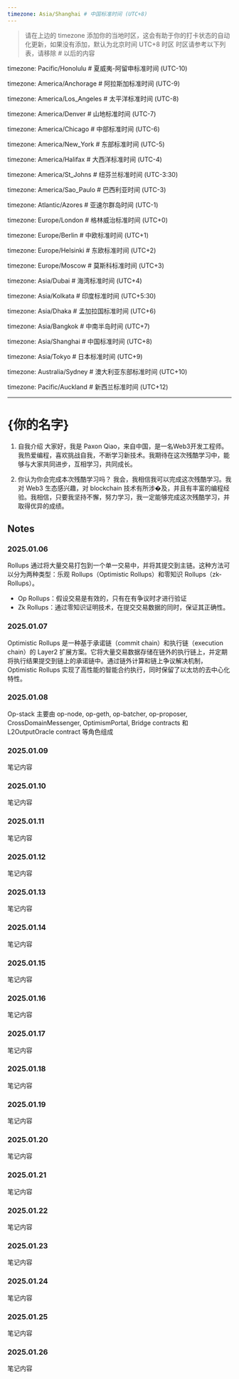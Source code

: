 ```yaml
---
timezone: Asia/Shanghai # 中国标准时间 (UTC+8)
---
```


> 请在上边的 timezone 添加你的当地时区，这会有助于你的打卡状态的自动化更新，如果没有添加，默认为北京时间 UTC+8 时区
> 时区请参考以下列表，请移除 # 以后的内容

timezone: Pacific/Honolulu # 夏威夷-阿留申标准时间 (UTC-10)

timezone: America/Anchorage # 阿拉斯加标准时间 (UTC-9)

timezone: America/Los_Angeles # 太平洋标准时间 (UTC-8)

timezone: America/Denver # 山地标准时间 (UTC-7)

timezone: America/Chicago # 中部标准时间 (UTC-6)

timezone: America/New_York # 东部标准时间 (UTC-5)

timezone: America/Halifax # 大西洋标准时间 (UTC-4)

timezone: America/St_Johns # 纽芬兰标准时间 (UTC-3:30)

timezone: America/Sao_Paulo # 巴西利亚时间 (UTC-3)

timezone: Atlantic/Azores # 亚速尔群岛时间 (UTC-1)

timezone: Europe/London # 格林威治标准时间 (UTC+0)

timezone: Europe/Berlin # 中欧标准时间 (UTC+1)

timezone: Europe/Helsinki # 东欧标准时间 (UTC+2)

timezone: Europe/Moscow # 莫斯科标准时间 (UTC+3)

timezone: Asia/Dubai # 海湾标准时间 (UTC+4)

timezone: Asia/Kolkata # 印度标准时间 (UTC+5:30)

timezone: Asia/Dhaka # 孟加拉国标准时间 (UTC+6)

timezone: Asia/Bangkok # 中南半岛时间 (UTC+7)

timezone: Asia/Shanghai # 中国标准时间 (UTC+8)

timezone: Asia/Tokyo # 日本标准时间 (UTC+9)

timezone: Australia/Sydney # 澳大利亚东部标准时间 (UTC+10)

timezone: Pacific/Auckland # 新西兰标准时间 (UTC+12)

---

# {你的名字}

1. 自我介绍
大家好，我是 Paxon Qiao，来自中国，是一名Web3开发工程师。我热爱编程，喜欢挑战自我，不断学习新技术。我期待在这次残酷学习中，能够与大家共同进步，互相学习，共同成长。

2. 你认为你会完成本次残酷学习吗？
我会，我相信我可以完成这次残酷学习。我对 Web3 生态感兴趣，对 blockchain 技术有所涉�及，并且有丰富的编程经验。我相信，只要我坚持不懈，努力学习，我一定能够完成这次残酷学习，并取得优异的成绩。

## Notes

<!-- Content_START -->

### 2025.01.06

Rollups 通过将大量交易打包到一个单一交易中，并将其提交到主链。这种方法可以分为两种类型：乐观 Rollups（Optimistic Rollups）和零知识 Rollups（zk-Rollups）。

- Op Rollups：假设交易是有效的，只有在有争议时才进行验证
- Zk Rollups：通过零知识证明技术，在提交交易数据的同时，保证其正确性。

### 2025.01.07

Optimistic Rollups 是一种基于承诺链（commit chain）和执行链（execution chain）的 Layer2 扩展方案。它将大量交易数据存储在链外的执行链上，并定期将执行结果提交到链上的承诺链中。通过链外计算和链上争议解决机制，Optimistic Rollups 实现了高性能的智能合约执行，同时保留了以太坊的去中心化特性。

### 2025.01.08

Op-stack 主要由 op-node, op-geth, op-batcher, op-proposer, CrossDomainMessenger, OptimismPortal, Bridge contracts 和 L2OutputOracle contract 等角色组成

### 2025.01.09

笔记内容

### 2025.01.10

笔记内容

### 2025.01.11

笔记内容

### 2025.01.12

笔记内容

### 2025.01.13

笔记内容

### 2025.01.14

笔记内容

### 2025.01.15

笔记内容

### 2025.01.16

笔记内容

### 2025.01.17

笔记内容

### 2025.01.18

笔记内容

### 2025.01.19

笔记内容

### 2025.01.20

笔记内容

### 2025.01.21

笔记内容

### 2025.01.22

笔记内容

### 2025.01.23

笔记内容

### 2025.01.24

笔记内容

### 2025.01.25

笔记内容

### 2025.01.26

笔记内容

<!-- Content_END -->

